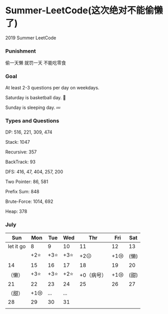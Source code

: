 # Summer-LeetCode(这次绝对不能偷懒了)
2019 Summer LeetCode

### Punishment
偷一天懒
就罚一天
不能吃零食 

### Goal 
At least 2-3 questions per day on weekdays.

Saturday is basketball day. :basketball:

Sunday is sleeping day. :zzz:

### Types and Questions
DP: 516, 221, 309, 474

Stack: 1047

Recursive: 357

BackTrack: 93

DFS: 416, 47, 404, 257, 200

Two Pointer: 86, 581

Prefix Sum: 848

Brute-Force: 1014, 692

Heap: 378

### July

|   Sun   | Mon | Tue | Wed | Thr | Fri | Sat |
|---------|-----|-----|-----|-----|-----|-----|
|let it go|  8  |  9  |  10 |  11 |  12 |  13 |
|         |+2:star:|+3:star:|+3:star:|+2:neutral_face:|+1:cry:|(懒)|
|    14   |  15 |  16 |  17 |  18 |  19 |  20 |
|（懒）|+3:star:|+3:star:|+2:star:|+0（病号）|+1:cry:|(甜)|
|    21   |  22 |  23 |  24 |  25 |  26 |  27 |
|（甜）|+1:cry:|...|...|     |     |     |
|    28   |  29 |  30 |  31 |     |     |     |
|         |     |     |     |     |     |     |
